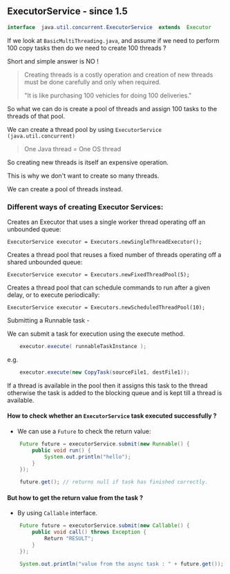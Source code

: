 ## ExecutorService - since 1.5

```java
interface  java.util.concurrent.ExecutorService  extends  Executor
```

If we look at `BasicMultiThreading.java`, and assume if we need to perform 100 copy tasks then do we need to create 100 threads ?

Short and simple answer is NO !

> Creating threads is a costly operation and creation of new threads must be done carefully and only when required.
>
>  "It is like purchasing 100 vehicles for doing 100 deliveries."

So what we can do is create a pool of threads and assign 100 tasks to the threads of that pool.

We can create a thread pool by using `ExecutorService (java.util.concurrent)`


> One Java thread = One OS thread

So creating new threads is itself an expensive operation.

This is why we don't want to create so many threads.

We can create a pool of threads instead.


### Different ways of creating Executor Services:

Creates an Executor that uses a single worker thread operating off an unbounded queue:

	ExecutorService executor = Executors.newSingleThreadExecutor();

Creates a thread pool that reuses a fixed number of threads operating off a shared unbounded queue:

	ExecutorService executor = Executors.newFixedThreadPool(5);

Creates a thread pool that can schedule commands to run after a given delay, or to execute periodically:

	ExecutorService executor = Executors.newScheduledThreadPool(10);



Submitting a Runnable task -

We can submit a task for execution using the execute method.

```java
    executor.execute( runnableTaskInstance );
```

e.g.

```java
    executor.execute(new CopyTask(sourceFile1, destFile1));
```

If a thread is available in the pool then it assigns this task to the thread otherwise the task is added to the blocking queue
and is kept till a thread is available.


#### How to check whether an `ExecutorService` task executed successfully ?

- We can use a `Future` to check the return value:

```java
	Future future = executorService.submit(new Runnable() {
		public void run() {
			System.out.println("hello");
		}
	});

	future.get(); // returns null if task has finished correctly.
```

#### But how to get the return value from the task ?

- By using `Callable` interface.

```java
	Future future = executorService.submit(new Callable() {
		public void call() throws Exception {
			Return "RESULT";
		}
	});

	System.out.println("value from the async task : " + future.get());
```